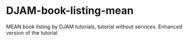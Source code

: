 # DJAM-book-listing-mean
MEAN book listing by DJAM tutorials, tutorial without services. Enhanced version of the tutorial
